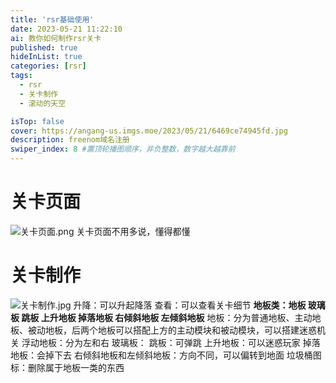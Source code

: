```yaml
---
title: 'rsr基础使用'
date: 2023-05-21 11:22:10
ai: 教你如何制作rsr关卡
published: true
hideInList: true
categories: [rsr]
tags:
  - rsr
  - 关卡制作
  - 滚动的天空

isTop: false
cover: https://angang-us.imgs.moe/2023/05/21/6469ce74945fd.jpg
description: freenom域名注册
swiper_index: 8 #置顶轮播图顺序，非负整数，数字越大越靠前
---
```

# 关卡页面
![关卡页面.png](https://cdn-us.imgs.moe/2023/05/21/6469d887e3ff2.png)
关卡页面不用多说，懂得都懂
# 关卡制作
![关卡制作.jpg](https://cdn-us.imgs.moe/2023/05/21/6469d88868b8e.jpg)
升降：可以升起降落
查看：可以查看关卡细节
**地板类：地板 玻璃板 跳板 上升地板 掉落地板 右倾斜地板 左倾斜地板**
地板：分为普通地板、主动地板、被动地板，后两个地板可以搭配上方的主动模块和被动模块，可以搭建迷惑机关
浮动地板：分为左和右
玻璃板：
跳板：可弹跳
上升地板：可以迷惑玩家
掉落地板：会掉下去
右倾斜地板和左倾斜地板：方向不同，可以偏转到地面
垃圾桶图标：删除属于地板一类的东西
